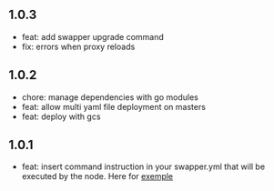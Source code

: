 ## 1.0.3
* feat: add swapper upgrade command
* fix: errors when proxy reloads

## 1.0.2
* chore: manage dependencies with go modules
* feat: allow multi yaml file deployment on masters
* feat: deploy with gcs

## 1.0.1
* feat: insert command instruction in your swapper.yml that will be executed by the node. Here for [exemple](https://github.com/SachaMorard/swapper/tree/master/doc/swapper.yml.examples/7.swapper.with.command.yml) 
